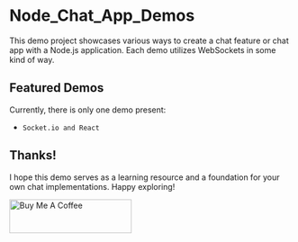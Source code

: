 # Node_Chat_App_Demos

This demo project showcases various ways to create a chat feature or chat app with a Node.js application. Each demo utilizes WebSockets in some kind of way.

## Featured Demos
Currently, there is only one demo present:
- `Socket.io and React`
 
## Thanks!
I hope this demo serves as a learning resource and a foundation for your own chat implementations. Happy exploring!

<a href="https://www.buymeacoffee.com/dBish" target="_blank"><img src="https://cdn.buymeacoffee.com/buttons/v2/default-yellow.png" alt="Buy Me A Coffee" style="height: 60px !important;width: 217px !important;" ></a>
